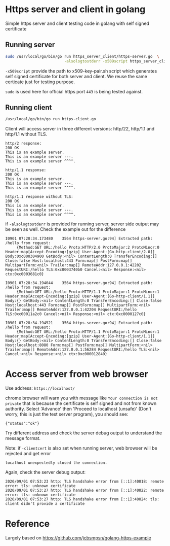 # Https server and client in golang

Simple https server and client testing code in golang with self signed certificate

## Running server

```sh
sudo /usr/local/go/bin/go run https_server_client/https-server.go  \
                          -alsologtostderr -x509script https_server_client/
```

`-x509script` provide the path to x509-key-pair.sh script which generates self signed certificate for both server and client. We reuse the same certicate just for testing purpose.

`sudo` is used here for official https port `443` is being tested against.
 
## Running client

```sh
/usr/local/go/bin/go run https-client.go
```

Client will access server in three different versions: http/22, http/1.1 and http/1.1 without TLS.
```
http/2 response:
200 OK
This is an example server.
This is an example server ---.
This is an example server ^^^^.

http/1.1 response:
200 OK
This is an example server.
This is an example server ---.
This is an example server ^^^^.

http/1.1 response without TLS:
200 OK
This is an example server.
This is an example server ---.
This is an example server ^^^^.
```

if `-alsologtostderr` is provided for running server, server side output may be seen as well. 
Check the example out for the difference
```
I0901 07:28:34.173480    3564 https-server.go:94] Extracted path: /hello from request:
	 {Method:GET URL:/hello Proto:HTTP/2.0 ProtoMajor:2 ProtoMinor:0 Header:map[Accept-Encoding:[gzip] User-Agent:[Go-http-client/2.0]] Body:0xc000304900 GetBody:<nil> ContentLength:0 TransferEncoding:[] Close:false Host:localhost:443 Form:map[] PostForm:map[] MultipartForm:<nil> Trailer:map[] RemoteAddr:127.0.0.1:42202 RequestURI:/hello TLS:0xc0003740b0 Cancel:<nil> Response:<nil> ctx:0xc0003681c0}
```
```	 
I0901 07:28:34.194044    3564 https-server.go:94] Extracted path: /hello from request:
	 {Method:GET URL:/hello Proto:HTTP/1.1 ProtoMajor:1 ProtoMinor:1 Header:map[Accept-Encoding:[gzip] User-Agent:[Go-http-client/1.1]] Body:{} GetBody:<nil> ContentLength:0 TransferEncoding:[] Close:false Host:localhost:443 Form:map[] PostForm:map[] MultipartForm:<nil> Trailer:map[] RemoteAddr:127.0.0.1:42204 RequestURI:/hello TLS:0xc00011a2c0 Cancel:<nil> Response:<nil> ctx:0xc0000127c0}
```	 
```
I0901 07:28:34.194521    3564 https-server.go:94] Extracted path: /hello from request:
	 {Method:GET URL:/hello Proto:HTTP/1.1 ProtoMajor:1 ProtoMinor:1 Header:map[Accept-Encoding:[gzip] User-Agent:[Go-http-client/1.1]] Body:{} GetBody:<nil> ContentLength:0 TransferEncoding:[] Close:false Host:localhost:8080 Form:map[] PostForm:map[] MultipartForm:<nil> Trailer:map[] RemoteAddr:127.0.0.1:56284 RequestURI:/hello TLS:<nil> Cancel:<nil> Response:<nil> ctx:0xc000012840}
```

# Access server from web browser

Use address: `https://localhost/`

chrome browser  will warn you with message like `Your connection is not private` that is because the certificate is self signed and not from known authority. Select 'Advance' then 'Proceed to localhost (unsafe)' (Don't worry, this is just the test server program), you should see:

```
{"status":"ok"}
```
Try different address and check the server debug output to understand the message format.

Note: if `-clientcert` is also set when running server, web browser will be rejected and get error 
```
localhost unexpectedly closed the connection.
```

Again, check the server debug output:
```
2020/09/01 07:53:23 http: TLS handshake error from [::1]:40018: remote error: tls: unknown certificate
2020/09/01 07:53:27 http: TLS handshake error from [::1]:40022: remote error: tls: unknown certificate
2020/09/01 07:53:27 http: TLS handshake error from [::1]:40024: tls: client didn't provide a certificate
```
# Reference
Largely based on
https://github.com/jcbsmpsn/golang-https-example


